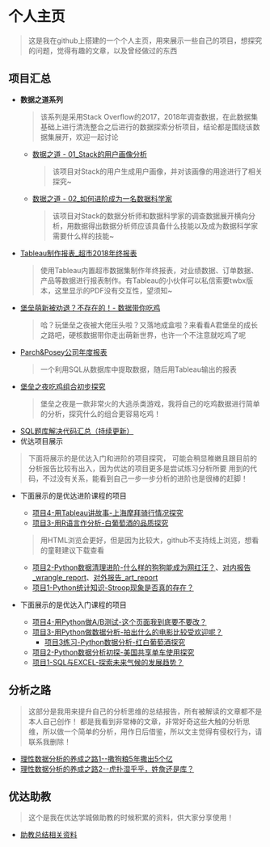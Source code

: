 # 个人主页
> 这是我在github上搭建的一个个人主页，用来展示一些自己的项目，想探究的问题，觉得有趣的文章，以及曾经做过的东西

## 项目汇总
- **数据之道系列**
  > 该系列是采用Stack Overflow的2017，2018年调查数据，在此数据集基础上进行清洗整合之后进行的数据探索分析项目，结论都是围绕该数据集展开，欢迎一起讨论
  - [数据之道 - 01_Stack的用户画像分析](https://github.com/AAAlvin/Project_Folder/blob/master/%E6%95%B0%E6%8D%AE%E4%B9%8B%E9%81%93%20-%20Stack%E7%9A%84%E7%94%A8%E6%88%B7%E7%94%BB%E5%83%8F%E5%88%86%E6%9E%90.md)
    > 该项目对Stack的用户生成用户画像，并对该画像的用途进行了相关探究~
  - [数据之道 - 02_如何进阶成为一名数据科学家](https://github.com/AAAlvin/Project_Folder/blob/master/%E6%95%B0%E6%8D%AE%E4%B9%8B%E9%81%93%20-%20%E5%A6%82%E4%BD%95%E8%BF%9B%E9%98%B6%E6%88%90%E4%B8%BA%E4%B8%80%E5%90%8D%E6%95%B0%E6%8D%AE%E7%A7%91%E5%AD%A6%E5%AE%B6.md)
    > 该项目对Stack的数据分析师和数据科学家的调查数据展开横向分析，用数据得出数据分析师应该具备什么技能以及成为数据科学家需要什么样的技能~
- [Tableau制作报表_超市2018年终报表](http://pcb0gbia7.bkt.clouddn.com/%E8%B6%85%E5%B8%82-%E5%B9%B4%E7%BB%88%E6%8A%A5%E8%A1%A8-%E5%89%AA%E8%A3%81.pdf)
  > 使用Tableau内置超市数据集制作年终报表，对业绩数据、订单数据、产品等数据进行报表制作。有Tableau的小伙伴可以私信索要twbx版本，这里显示的PDF没有交互性，望须知~
- [堡垒萌新被劝退？不存在的！- 数据带你吃鸡](https://github.com/AAAlvin/Project_Folder/blob/master/%E5%A0%A1%E5%9E%92%E6%96%B0%E6%89%8B%E8%A2%AB%E5%8A%9D%E9%80%80%EF%BC%9F%E4%B8%8D%E5%AD%98%E5%9C%A8%E7%9A%84.md)
  > 哈？玩堡垒之夜被大佬压头啦？又落地成盒啦？来看看A君堡垒的成长之路吧，硬核数据带你走出萌新世界，也许一个不注意就吃鸡了呢
- [Parch&Posey公司年度报表](https://github.com/AAAlvin/Project_Folder/blob/master/Parch%26Posey%E5%85%AC%E5%8F%B8%E5%B9%B4%E5%BA%A6%E6%8A%A5%E8%A1%A8.md)
  > 一个利用SQL从数据库中提取数据，随后用Tableau输出的报表
- [堡垒之夜吃鸡组合初步探究](https://github.com/AAAlvin/Fortnite_data_analyse/blob/master/Fortnite_data_analyse.ipynb)
  > 堡垒之夜是一款非常火的大逃杀类游戏，我将自己的吃鸡数据进行简单的分析，探究什么的组合更容易吃鸡！
- [SQL题库解决代码汇总（持续更新）](https://github.com/AAAlvin/Outstanding-public-class-Notes/tree/master/file/SQL-Udacity-Notes)
- 优达项目展示
>  下面将展示的是优达入门和进阶的项目探究， 可能会稍显稚嫩且跟目前的分析报告比较有出入，因为优达的项目更多是尝试练习分析所要
用到的代码，不过没有关系，能看到自己一步一步分析的进阶也是很棒的赶脚！
  - 下面展示的是优达进阶课程的项目
    - [项目4-用Tableau讲故事-上海摩拜骑行情况探究](https://github.com/AAAlvin/Data-Analyst-Project-Adcanced-/blob/master/Project04_Mobai%20Data%20Analyse/%E9%A1%B9%E7%9B%AE04-%E7%94%A8Tableau%E8%AE%B2%E6%95%85%E4%BA%8B.md)
    - [项目3-用R语言作分析-白葡萄酒的品质探究](https://github.com/AAAlvin/Data-Analyst-Project-Adcanced-/tree/master/Project03_Whites%20wine%20Quality%20Analyse)
    > 用HTML浏览会更好，但是因为比较大，github不支持线上浏览，想看的童鞋建议下载查看
    - [项目2-Python数据清理进阶-什么样的狗狗能成为网红汪？](https://github.com/AAAlvin/Data-Analyst-Project-Adcanced-/blob/master/Project02_wrangle_act/wrangle_act_lxl.ipynb)、[对内报告_wrangle_report](https://github.com/AAAlvin/Data-Analyst-Project-Adcanced-/blob/master/Project02_wrangle_act/wrangle_report.pdf)、[对外报告_art_report](https://github.com/AAAlvin/Data-Analyst-Project-Adcanced-/blob/master/Project02_wrangle_act/art_report.pdf)
    - [项目1-Python统计知识-Stroop现象是否真的存在？](https://github.com/AAAlvin/Data-Analyst-Project-Adcanced-/blob/master/Project01_Statistical-Analysis_Stroop-effect/Statistical-Analysis_Stroop-effect_lxl.ipynb)
    
    
  - 下面展示的是优达入门课程的项目
    - [项目4-用Python做A/B测试-这个页面我到底要不要改？](https://github.com/AAAlvin/analyze-ab-test-results/blob/master/analyze-ab-test-results-lixulong.ipynb)
    - [项目3-用Python做数据分析-拍出什么的电影比较受欢迎呢？](https://github.com/AAAlvin/Investigate-TMDb-Movies-Dataset/blob/master/Investigate_a_Dataset-lxl.ipynb)
        - [项目3练习-Python数据分析-红白葡萄酒探究](https://github.com/AAAlvin/Wines_Quality_Exploration/blob/master/White_Wines_Quality_Exploration.ipynb)
    - [项目2-Python数据分析初探-美国共享单车使用探究](https://github.com/AAAlvin/Bike_Share_Analysis/blob/master/Bike_Share_Analysis-lxl.ipynb)
    - [项目1-SQL与EXCEL-探索未来气候的发展趋势？](https://github.com/AAAlvin/Global-Temperature)

## 分析之路
> 这部分是我用来提升自己的分析思维的总结报告，所有被解读的文章都不是本人自己创作！
都是我看到非常棒的文章，非常好奇这些大触的分析思维，所以做一个简单的分析，用作日后借鉴，所以文主觉得有侵权行为，请联系我删除！

- [理性数据分析的养成之路1--撒狗粮5年撒出5个亿](https://github.com/AAAlvin/Analysis-Road/blob/master/Article/%E6%95%B0%E6%8D%AE%E5%86%B0%E5%B1%B1-%E7%90%86%E6%80%A7%E5%88%86%E6%9E%90%E7%9A%84%E5%85%BB%E6%88%90%E4%B9%8B%E8%B7%AF1.md)
- [理性数据分析的养成之路2--虎扑湿乎乎，姓詹还是库？](https://github.com/AAAlvin/Analysis-Road/blob/master/Article/%E6%95%B0%E6%8D%AE%E5%86%B0%E5%B1%B1-%E7%90%86%E6%80%A7%E5%88%86%E6%9E%90%E7%9A%84%E5%85%BB%E6%88%90%E4%B9%8B%E8%B7%AF2.md)

## 优达助教
> 这个是我在优达学城做助教的时候积累的资料，供大家分享使用！

- [助教总结相关资料](https://github.com/AAAlvin/-Udacity-Assistant/edit/master/Udacity_Assistant.md)
